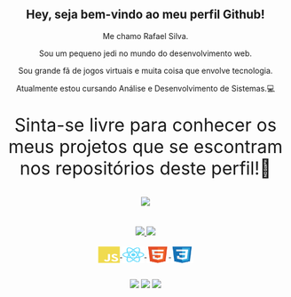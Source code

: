 <div align="center">
  <h2>Hey, seja bem-vindo ao meu perfil Github!</h2>
  <p style"font-size:2rem;">Me chamo Rafael Silva.</p>
  <p style"font-size:2rem;">Sou um pequeno jedi no mundo do desenvolvimento web.</p>
  <p style"font-size:2rem;">Sou grande fã de jogos virtuais e muita coisa que envolve tecnologia.</p>
  <p style"font-size:2rem;">Atualmente estou cursando Análise e Desenvolvimento de Sistemas.💻</p>
  <p style="font-size:2rem;">Sinta-se livre para conhecer os meus projetos que se escontram nos repositórios deste perfil!🚀</p>
  <img src="https://media.giphy.com/media/Wn74RUT0vjnoU98Hnt/giphy.gif" style="width: 5rem;">
</div>
<br><br>
<div align="center">
  <a href="https://github.com/rafaeusilvar">
  <img height="180em" src="https://github-readme-stats.vercel.app/api?username=rafaeusilvar&show_icons=true&theme=dark&include_all_commits=true&count_private=true"/>
  <img height="180em" src="https://github-readme-stats.vercel.app/api/top-langs/?username=rafaeusilvar&layout=compact&langs_count=7&theme=dark"/>
</div>
<div align="center" style="display: inline_block"><br>
  <img align="center" alt="Rafa-Js" height="30" width="40" src="https://raw.githubusercontent.com/devicons/devicon/master/icons/javascript/javascript-plain.svg">
  <img align="center" alt="Rafa-React" height="30" width="40" src="https://raw.githubusercontent.com/devicons/devicon/master/icons/react/react-original.svg">
  <img align="center" alt="Rafa-HTML" height="30" width="40" src="https://raw.githubusercontent.com/devicons/devicon/master/icons/html5/html5-original.svg">
  <img align="center" alt="Rafa-CSS" height="30" width="40" src="https://raw.githubusercontent.com/devicons/devicon/master/icons/css3/css3-original.svg">
  <!--<img align="right" alt="Rafa-pic" height="150" style="border-radius:50px;" src="https://media.giphy.com/media/Wn74RUT0vjnoU98Hnt/giphy.gif">-->
</div>

 ##

 <div align="center"> 
  <a href="https://www.instagram.com/rafaeusilvar" target="_blank"><img src="https://img.shields.io/badge/-Instagram-%23E4405F?style=for-the-badge&logo=instagram&logoColor=white" target="_blank"></a>
 	<a href="https://www.twitch.tv/rafaeusilvar" target="_blank"><img src="https://img.shields.io/badge/Twitch-9146FF?style=for-the-badge&logo=twitch&logoColor=white" target="_blank"></a>
  <a href="https://www.linkedin.com/in/rafael-silva-480a67222" target="_blank"><img src="https://img.shields.io/badge/-LinkedIn-%230077B5?style=for-the-badge&logo=linkedin&logoColor=white" target="_blank"></a> 
  
